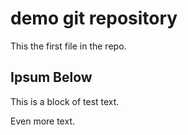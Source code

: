 # demo git repository

This the first file in the repo.

## Ipsum Below

This is a block of test text.

Even more text.
